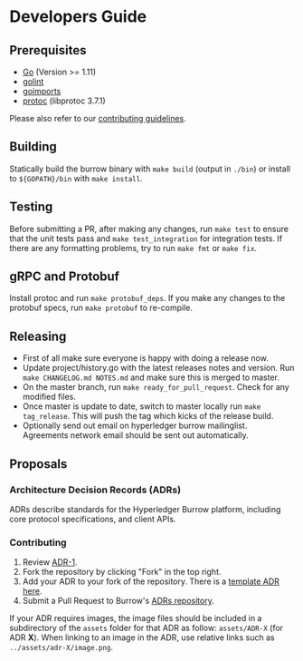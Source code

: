 # Developers Guide

## Prerequisites

- [Go](https://golang.org/doc/install) (Version >= 1.11)
- [golint](https://github.com/golang/lint)
- [goimports](https://godoc.org/golang.org/x/tools/cmd/goimports)
- [protoc](http://google.github.io/proto-lens/installing-protoc.html) (libprotoc 3.7.1)

Please also refer to our [contributing guidelines](https://github.com/hyperledger/burrow/blob/master/.github/CONTRIBUTING.md).

## Building

Statically build the burrow binary with `make build` (output in `./bin`) or install to `${GOPATH}/bin` with `make install`.

## Testing

Before submitting a PR, after making any changes, run `make test` to ensure that the unit tests pass and `make test_integration` 
for integration tests. If there are any formatting problems, try to run `make fmt` or `make fix`.

## gRPC and Protobuf

Install protoc and run `make protobuf_deps`. If you make any changes to the protobuf specs, run `make protobuf` to re-compile.

## Releasing

* First of all make sure everyone is happy with doing a release now. 
* Update project/history.go with the latest releases notes and version. Run `make CHANGELOG.md NOTES.md` and make sure this is merged to master.
* On the master branch, run `make ready_for_pull_request`. Check for any modified files.
* Once master is update to date, switch to master locally run `make tag_release`. This will push the tag which kicks of the release build.
* Optionally send out email on hyperledger burrow mailinglist. Agreements network email should be sent out automatically.

## Proposals

### Architecture Decision Records (ADRs)

ADRs describe standards for the Hyperledger Burrow platform, including core protocol specifications, and client APIs.

### Contributing

 1. Review [ADR-1](ADRs/adr-1.md).
 2. Fork the repository by clicking "Fork" in the top right.
 3. Add your ADR to your fork of the repository. There is a [template ADR here](ADRs/adr-X_template.md).
 4. Submit a Pull Request to Burrow's [ADRs repository](./ADRs/).

If your ADR requires images, the image files should be included in a subdirectory of the `assets` folder for that ADR as follow: `assets/ADR-X` (for ADR **X**). When linking to an image in the ADR, use relative links such as `../assets/adr-X/image.png`.
